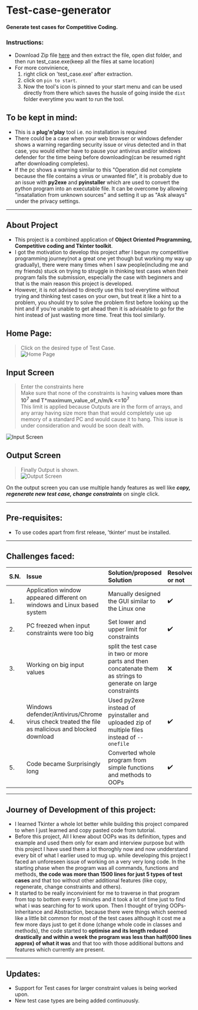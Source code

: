 # Test-case-generator  
#### Generate test cases for Competitive Coding.  
### Instructions:  
* Download Zip file [here](https://github.com/Tanmay-901/Important-details/raw/master/test_case.zip) and then extract 
the file, open dist folder, and then run test_case.exe(keep all the files at same location)
* For more convinience,
  1. right click on 'test_case.exe' after extraction.
  2. click on `pin to start`.
  3. Now the tool's icon is pinned to your start menu and can be used directly from there which saves the hussle of going 
    inside the `dist` folder everytime you want to run the tool.

## To be kept in mind:
* This is a **plug'n'play** tool i.e. no installation is required
* There could be a case when your web browser or windows defender shows a warning regarding security issue or virus
detected and in that case, you would either have to pause your antivirus and/or windows defender for the time being before downloading(can be resumed
right after downloading completes).
* If the pc shows a warning similar to this "Operation did not complete because the file contains a virus or unwanted file", it is 
probably due to an issue with **py2exe** and **pyinstaller** which are used to convert the python program into an executable file. It can be overcome by 
allowing "insatallation from unknown sources" and setting it up as "Ask always" under the privacy settings.  

------------------------
## About Project  
* This project is a combined application of **Object Oriented Programming, Competitive coding and Tkinter toolkit**.  
* I got the motivation to develop this project after I begun my competitive programming journey(not a great one yet though but working my way up gradually), 
there were many times when I saw people(including me and my friends) stuck on trying to struggle in thinking test cases when their program 
fails the submission, especially the case with beginners and that is the main reason this project is developed.
* However, it is not advised to directly use this tool everytime without trying and thinking test cases on your own, but 
treat it like a hint to a problem, you should try to solve the problem first before looking up the hint and if you're unable to get ahead 
then it is advisable to go for the hint instead of just wasting more time. Treat this tool similarly.  
  
## Home Page: 
> Click on the desired type of Test Case.  
![Home Page](https://github.com/Tanmay-901/test-case-generator/blob/master/Images/Home.png)
## Input Screen  
> Enter the constraints here  
Make sure that none of the constraints is having **values more than 10<sup>7</sup> and T*maximum_value_of_n/m/k <=10<sup>7</sup>**   
> This limit is applied because Outputs are in the form of arrays, and any array having size more than that would completely use up memory of
> a standard PC and would cause it to hang. This issue is under consideration and would be soon dealt with.  
  
![Input Screen](https://github.com/Tanmay-901/test-case-generator/blob/master/Images/Input_screen.png)  
## Output Screen  
> Finally Output is shown.  
![Output Screen](https://github.com/Tanmay-901/test-case-generator/blob/master/Images/Output_screen.png)  
  
On the output screen you can use multiple handy features as well like **_copy, regenerate new test case, change constraints_**
on single click.

------------------------
## Pre-requisites:  
* To use codes apart from first release, 'tkinter' must be installed.  
------------------------
## Challenges faced:  
| S.N. | Issue | Solution/proposed Solution |Resolved or not |
|:-----| :----- | :--------------- | :------------- |
| 1.   | Application window appeared different on windows and Linux based system  | Manually designed the GUI similar to the Linux one| :heavy_check_mark: |
| 2.   | PC freezed when input constraints were too big | Set lower and upper limit for constraints | :heavy_check_mark: |
| 3.   | Working on big input values | split the test case in two or more parts and then concatenate them as strings to generate on large constraints | :x: |
| 4.   | Windows defender/Antivirus/Chrome virus check treated the file as malicious and blocked download | Used py2exe instead of pyinstaller and uploaded zip of multiple files instead of `--onefile` | :heavy_check_mark: |
| 5.   | Code became Surprisingly long| Converted whole program from simple functions and methods to OOPs | :heavy_check_mark: |

------------------------
## Journey of Development of this project:  
* I learned Tkinter a whole lot better while building this project compared to when I just learned and copy pasted code from tutorial.
* Before this project, All I knew about OOPs was its definition, types and example and used them only for exam and interview purpose but with 
this project I have used them a lot thoroghly now and now undderstand every bit of what I earlier used to mug up. while developing this 
project I faced an unforeseen issue of working on a very very long code. In the starting phase when the program was all
commands, functions and methods, **the code was more than 1500 lines for just 5 types of test cases** and that too without other additional features 
(like copy, regenerate, change constraints and others).
* It started to be really inconvinient for me to traverse in that program from top to bottom every 5 minutes and it took a lot of time just
to find what i was searching for to work upon. Then I thought of trying OOPs- Inheritance and Abstraction, because there were things which 
seemed like a little bit common for most of the test cases although it cost me a few more days just to get it done (change whole code in 
classes and methods), the code started to **optimise and its length reduced drastically and within a week the program was less than 
half(600 lines approx) of what it was** and that too with those additional buttons and features which currently are present.  


------------------------
## Updates:
* Support for Test cases for larger constraint values is being worked upon.
* New test case types are being added continuously.
